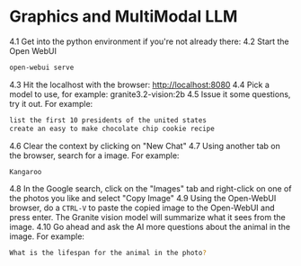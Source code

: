 # Graphics and MultiModal LLM

4.1 Get into the python environment if you're not already there:
4.2 Start the Open WebUI
```bash
open-webui serve
```
4.3 Hit the localhost with the browser:
[http://localhost:8080](http://localhost:8080/)
4.4 Pick a model to use, for example:
        granite3.2-vision:2b
4.5 Issue it some questions, try it out.  For example:
```bash
list the first 10 presidents of the united states
create an easy to make chocolate chip cookie recipe
```
4.6 Clear the context by clicking on "New Chat"
4.7 Using another tab on the browser, search for a image.  For example:
```bash
Kangaroo
```
4.8 In the Google search, click on the "Images" tab and right-click on one of the photos you like and select "Copy Image"
4.9 Using the Open-WebUI browser, do a `CTRL-V` to paste the copied image to the Open-WebUI and press enter. The Granite vision model will summarize what it sees from the image.
4.10 Go ahead and ask the AI more questions about the animal in the image.  For example:
```bash
What is the lifespan for the animal in the photo?
```
